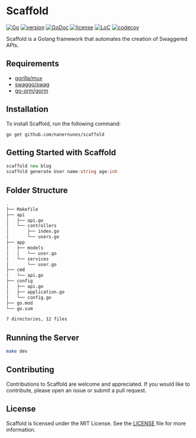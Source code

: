 # Scaffold

[![Go](https://github.com/nanernunes/scaffold/actions/workflows/go.yml/badge.svg)](https://github.com/nanernunes/scaffold/actions/workflows/go.yml)
[![version](https://img.shields.io/github/tag/nanernunes/scaffold.svg)](https://github.com/nanernunes/scaffold/releases/latest)
[![GoDoc](https://godoc.org/github.com/scaffold?status.png)](https://godoc.org/github.com/nanernunes/scaffold)
[![license](https://img.shields.io/github/license/nanernunes/scaffold.svg)](../LICENSE.md)
[![LoC](https://tokei.rs/b1/github/nanernunes/scaffold?category=lines)](https://github.com/nanernunes/scaffold)
[![codecov](https://codecov.io/gh/nanernunes/scaffold/branch/master/graph/badge.svg)](https://codecov.io/gh/nanernunes/scaffold)

Scaffold is a Golang framework that automates the creation of Swaggered APIs.

## Requirements

- [gorilla/mux](https://github.com/gorilla/mux)
- [swaggo/swag](https://github.com/swaggo/swag)
- [go-orm/gorm](https://github.com/go-gorm/gorm)

## Installation

To install Scaffold, run the following command:

`go get github.com/nanernunes/scaffold`

## Getting Started with Scaffold

```go
scaffold new blog
scaffold generate User name:string age:int
```

## Folder Structure

```bash
.
├── Makefile
├── api
│   ├── api.go
│   └── controllers
│       ├── index.go
│       └── users.go
├── app
│   ├── models
│   │   └── user.go
│   └── services
│       └── user.go
├── cmd
│   └── api.go
├── config
│   ├── api.go
│   ├── application.go
│   └── config.go
├── go.mod
└── go.sum

7 directories, 12 files
```

## Running the Server

```sh
make dev
```

## Contributing

Contributions to Scaffold are welcome and appreciated. If you would like to contribute, please open an issue or submit a pull request.

## License

Scaffold is licensed under the MIT License. See the [LICENSE](LICENSE) file for more information.
